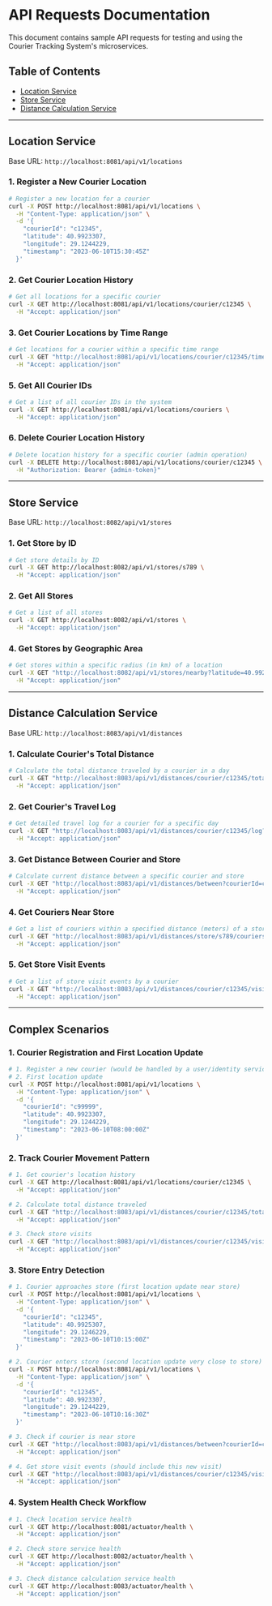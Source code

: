 # API Requests Documentation

This document contains sample API requests for testing and using the Courier Tracking System's microservices.

## Table of Contents
- [Location Service](#location-service)
- [Store Service](#store-service)
- [Distance Calculation Service](#distance-calculation-service)

---

## Location Service

Base URL: `http://localhost:8081/api/v1/locations`

### 1. Register a New Courier Location

```bash
# Register a new location for a courier
curl -X POST http://localhost:8081/api/v1/locations \
  -H "Content-Type: application/json" \
  -d '{
    "courierId": "c12345",
    "latitude": 40.9923307,
    "longitude": 29.1244229,
    "timestamp": "2023-06-10T15:30:45Z"
  }'
```

### 2. Get Courier Location History

```bash
# Get all locations for a specific courier
curl -X GET http://localhost:8081/api/v1/locations/courier/c12345 \
  -H "Accept: application/json"
```

### 3. Get Courier Locations by Time Range

```bash
# Get locations for a courier within a specific time range
curl -X GET "http://localhost:8081/api/v1/locations/courier/c12345/timerange?startTime=2023-06-10T00:00:00Z&endTime=2023-06-10T23:59:59Z" \
  -H "Accept: application/json"
```

### 5. Get All Courier IDs

```bash
# Get a list of all courier IDs in the system
curl -X GET http://localhost:8081/api/v1/locations/couriers \
  -H "Accept: application/json"
```

### 6. Delete Courier Location History

```bash
# Delete location history for a specific courier (admin operation)
curl -X DELETE http://localhost:8081/api/v1/locations/courier/c12345 \
  -H "Authorization: Bearer {admin-token}"
```

---

## Store Service

Base URL: `http://localhost:8082/api/v1/stores`

### 1. Get Store by ID

```bash
# Get store details by ID
curl -X GET http://localhost:8082/api/v1/stores/s789 \
  -H "Accept: application/json"
```

### 2. Get All Stores

```bash
# Get a list of all stores
curl -X GET http://localhost:8082/api/v1/stores \
  -H "Accept: application/json"
```

### 4. Get Stores by Geographic Area

```bash
# Get stores within a specific radius (in km) of a location
curl -X GET "http://localhost:8082/api/v1/stores/nearby?latitude=40.9923307&longitude=29.1244229&radius=5" \
  -H "Accept: application/json"
```

---

## Distance Calculation Service

Base URL: `http://localhost:8083/api/v1/distances`

### 1. Calculate Courier's Total Distance

```bash
# Calculate the total distance traveled by a courier in a day
curl -X GET "http://localhost:8083/api/v1/distances/courier/c12345/total?date=2023-06-10" \
  -H "Accept: application/json"
```

### 2. Get Courier's Travel Log

```bash
# Get detailed travel log for a courier for a specific day
curl -X GET "http://localhost:8083/api/v1/distances/courier/c12345/log?date=2023-06-10" \
  -H "Accept: application/json"
```

### 3. Get Distance Between Courier and Store

```bash
# Calculate current distance between a specific courier and store
curl -X GET "http://localhost:8083/api/v1/distances/between?courierId=c12345&storeId=s789" \
  -H "Accept: application/json"
```

### 4. Get Couriers Near Store

```bash
# Get a list of couriers within a specified distance (meters) of a store
curl -X GET "http://localhost:8083/api/v1/distances/store/s789/couriers?maxDistance=100" \
  -H "Accept: application/json"
```

### 5. Get Store Visit Events

```bash
# Get a list of store visit events by a courier
curl -X GET "http://localhost:8083/api/v1/distances/courier/c12345/visits?date=2023-06-10" \
  -H "Accept: application/json"
```

---

## Complex Scenarios

### 1. Courier Registration and First Location Update

```bash
# 1. Register a new courier (would be handled by a user/identity service)
# 2. First location update
curl -X POST http://localhost:8081/api/v1/locations \
  -H "Content-Type: application/json" \
  -d '{
    "courierId": "c99999",
    "latitude": 40.9923307,
    "longitude": 29.1244229,
    "timestamp": "2023-06-10T08:00:00Z"
  }'
```

### 2. Track Courier Movement Pattern

```bash
# 1. Get courier's location history
curl -X GET http://localhost:8081/api/v1/locations/courier/c12345 \
  -H "Accept: application/json"

# 2. Calculate total distance traveled
curl -X GET "http://localhost:8083/api/v1/distances/courier/c12345/total?date=2023-06-10" \
  -H "Accept: application/json"

# 3. Check store visits
curl -X GET "http://localhost:8083/api/v1/distances/courier/c12345/visits?date=2023-06-10" \
  -H "Accept: application/json"
```

### 3. Store Entry Detection

```bash
# 1. Courier approaches store (first location update near store)
curl -X POST http://localhost:8081/api/v1/locations \
  -H "Content-Type: application/json" \
  -d '{
    "courierId": "c12345",
    "latitude": 40.9925307,
    "longitude": 29.1246229,
    "timestamp": "2023-06-10T10:15:00Z"
  }'

# 2. Courier enters store (second location update very close to store)
curl -X POST http://localhost:8081/api/v1/locations \
  -H "Content-Type: application/json" \
  -d '{
    "courierId": "c12345",
    "latitude": 40.9923307,
    "longitude": 29.1244229,
    "timestamp": "2023-06-10T10:16:30Z"
  }'

# 3. Check if courier is near store
curl -X GET "http://localhost:8083/api/v1/distances/between?courierId=c12345&storeId=s789" \
  -H "Accept: application/json"

# 4. Get store visit events (should include this new visit)
curl -X GET "http://localhost:8083/api/v1/distances/courier/c12345/visits?date=2023-06-10" \
  -H "Accept: application/json"
```


### 4. System Health Check Workflow

```bash
# 1. Check location service health
curl -X GET http://localhost:8081/actuator/health \
  -H "Accept: application/json"

# 2. Check store service health
curl -X GET http://localhost:8082/actuator/health \
  -H "Accept: application/json"

# 3. Check distance calculation service health
curl -X GET http://localhost:8083/actuator/health \
  -H "Accept: application/json"
``` 